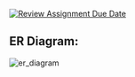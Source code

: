 [![Review Assignment Due Date](https://classroom.github.com/assets/deadline-readme-button-24ddc0f5d75046c5622901739e7c5dd533143b0c8e959d652212380cedb1ea36.svg)](https://classroom.github.com/a/LECuYE4o)

## ER Diagram:
![er_diagram](https://github.com/BalkanID-University/vit-2025-summer-engineering-internship-task-Lioncat2002/assets/74904820/4c7f4364-d424-4764-b87c-9f51925bd1bd)
